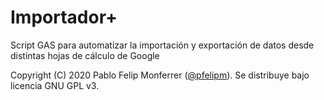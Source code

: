 # Importador+
Script GAS para automatizar la importación y exportación de datos desde distintas hojas de cálculo de Google





Copyright (C) 2020 Pablo Felip Monferrer (<a href="https://twitter.com/pfelipm">@pfelipm</a>). Se distribuye bajo licencia GNU GPL v3.
